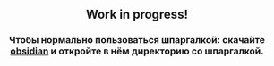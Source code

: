 <h2 style="text-align: center">Work in progress!</h2>
<h3 style="text-align: center">
Чтобы нормально пользоваться шпаргалкой: скачайте <a href="https://obsidian.md">obsidian</a> и откройте в нём директорию со шпаргалкой.
</h3>
